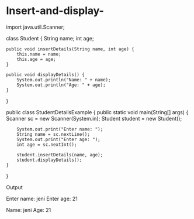 # Insert-and-display-
import java.util.Scanner;

class Student {
    String name;
    int age;

    public void insertDetails(String name, int age) {
        this.name = name;
        this.age = age;
    }

    public void displayDetails() {
        System.out.println("Name: " + name);
        System.out.println("Age: " + age);
    }
}

public class StudentDetailsExample {
    public static void main(String[] args) {
        Scanner sc = new Scanner(System.in);
        Student student = new Student();

        System.out.print("Enter name: ");
        String name = sc.nextLine();
        System.out.print("Enter age: ");
        int age = sc.nextInt();

        student.insertDetails(name, age);
        student.displayDetails();
    }
}

Output

Enter name: jeni
Enter age: 21  

Name: jeni
Age: 21
